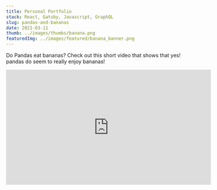 ```yaml
---
title: Personal Portfolio
stack: React, Gatsby, Javascript, GraphQL
slug: pandas-and-bananas
date: 2021-03-11
thumb: ../images/thumbs/banana.png
featuredImg: ../images/featured/banana_banner.png
---
```


Do Pandas eat bananas? Check out this short video that shows that yes! pandas do seem to really enjoy bananas!

<iframe width="560" height="315" src="https://www.youtube.com/embed/4SZl1r2O_bY" frameborder="0" allowfullscreen></iframe>
